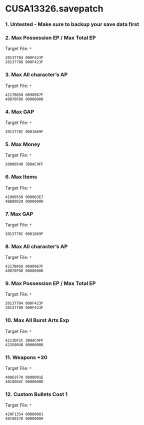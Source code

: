 # CUSA13326.savepatch

### 1. Untested - Make sure to backup your save data first
### 2. Max Possession EP / Max Total EP

Target File: `*`

```
20137704 000F423F
20137708 000F423F
```

### 3. Max All character’s AP

Target File: `*`

```
4217B058 0098967F
40070FD8 00000000
```

### 4. Max GAP

Target File: `*`

```
2013770C 0001869F
```

### 5. Max Money

Target File: `*`

```
20000540 3B9AC9FF
```

### 6. Max Items

Target File: `*`

```
41000550 000003E7
4BB80020 00000000
```

### 7. Max GAP

Target File: `*`

```
2013770C 0001869F
```

### 8. Max All character’s AP

Target File: `*`

```
4217B058 0098967F
40070FD8 00000000
```

### 9. Max Possession EP / Max Total EP

Target File: `*`

```
20137704 000F423F
20137708 000F423F
```

### 10. Max All Burst Arts Exp

Target File: `*`

```
4213DF2C 3B9AC9FF
42350040 00000000
```

### 11. Weapons +30

Target File: `*`

```
40062F78 0000001E
40C8004C 00000000
```

### 12. Custom Bullets Cost 1

Target File: `*`

```
420F1354 00000001
40C80370 00000000
```

